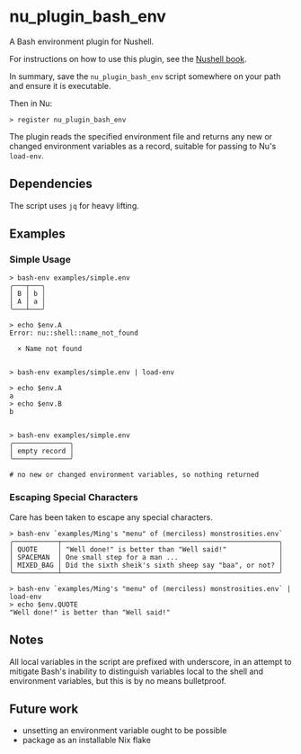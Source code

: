 # nu_plugin_bash_env

A Bash environment plugin for Nushell.

For instructions on how to use this plugin, see the [Nushell book](https://www.nushell.sh/book/plugins.html).

In summary, save the `nu_plugin_bash_env` script somewhere on your path and ensure it is executable.

Then in Nu:
```
> register nu_plugin_bash_env
```

The plugin reads the specified environment file and returns any new or changed environment variables as a record, suitable for passing to Nu's `load-env`.

## Dependencies

The script uses `jq` for heavy lifting.

## Examples

### Simple Usage
```
> bash-env examples/simple.env
╭───┬───╮
│ B │ b │
│ A │ a │
╰───┴───╯

> echo $env.A
Error: nu::shell::name_not_found

  × Name not found


> bash-env examples/simple.env | load-env

> echo $env.A
a
> echo $env.B
b


> bash-env examples/simple.env
╭──────────────╮
│ empty record │
╰──────────────╯

# no new or changed environment variables, so nothing returned

```

### Escaping Special Characters

Care has been taken to escape any special characters.

```
> bash-env `examples/Ming's "menu" of (merciless) monstrosities.env`
╭───────────┬──────────────────────────────────────────────────────╮
│ QUOTE     │ "Well done!" is better than "Well said!"             │
│ SPACEMAN  │ One small step for a man ...                         │
│ MIXED_BAG │ Did the sixth sheik's sixth sheep say "baa", or not? │
╰───────────┴──────────────────────────────────────────────────────╯

> bash-env `examples/Ming's "menu" of (merciless) monstrosities.env` | load-env
> echo $env.QUOTE
"Well done!" is better than "Well said!"
```

## Notes

All local variables in the script are prefixed with underscore, in an attempt to mitigate Bash's inability to distinguish variables local to the shell and environment variables, but this is by no means bulletproof.


## Future work

- unsetting an environment variable ought to be possible
- package as an installable Nix flake
